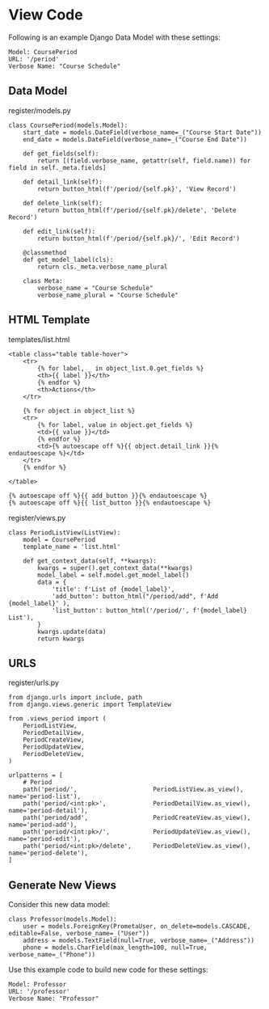 # View Code

Following is an example Django Data Model with these settings:

    Model: CoursePeriod
    URL: '/period'
    Verbose Name: "Course Schedule"


## Data Model

register/models.py

    class CoursePeriod(models.Model):
        start_date = models.DateField(verbose_name=_("Course Start Date"))
        end_date = models.DateField(verbose_name=_("Course End Date"))

        def get_fields(self):
            return [(field.verbose_name, getattr(self, field.name)) for field in self._meta.fields]

        def detail_link(self):
            return button_html(f'/period/{self.pk}', 'View Record')

        def delete_link(self):
            return button_html(f'/period/{self.pk}/delete', 'Delete Record')

        def edit_link(self):
            return button_html(f'/period/{self.pk}/', 'Edit Record')

        @classmethod
        def get_model_label(cls):
            return cls._meta.verbose_name_plural
        
        class Meta:
            verbose_name = "Course Schedule"
            verbose_name_plural = "Course Schedule"


## HTML Template

templates/list.html

    <table class="table table-hover">
        <tr>
            {% for label, _ in object_list.0.get_fields %}
            <th>{{ label }}</th>
            {% endfor %}
            <th>Actions</th>
        </tr>

        {% for object in object_list %}
        <tr>
            {% for label, value in object.get_fields %}
            <td>{{ value }}</td>
            {% endfor %}
            <td>{% autoescape off %}{{ object.detail_link }}{% endautoescape %}</td>
        </tr>
        {% endfor %}

    </table>

    {% autoescape off %}{{ add_button }}{% endautoescape %}
    {% autoescape off %}{{ list_button }}{% endautoescape %}


register/views.py

    class PeriodListView(ListView):
        model = CoursePeriod
        template_name = 'list.html'

        def get_context_data(self, **kwargs):
            kwargs = super().get_context_data(**kwargs)
            model_label = self.model.get_model_label()
            data = {
                'title': f'List of {model_label}',
                'add_button': button_html("/period/add", f'Add {model_label}' ),
                'list_button': button_html('/period/', f'{model_label} List'),
            }
            kwargs.update(data)
            return kwargs

## URLS

register/urls.py

    from django.urls import include, path
    from django.views.generic import TemplateView

    from .views_period import (
        PeriodListView,
        PeriodDetailView,
        PeriodCreateView,
        PeriodUpdateView,
        PeriodDeleteView,
    )

    urlpatterns = [
        # Period
        path('period/',                     PeriodListView.as_view(),   name='period-list'),
        path('period/<int:pk>',             PeriodDetailView.as_view(), name='period-detail'),
        path('period/add',                  PeriodCreateView.as_view(), name='period-add'),
        path('period/<int:pk>/',            PeriodUpdateView.as_view(), name='period-edit'),
        path('period/<int:pk>/delete',      PeriodDeleteView.as_view(), name='period-delete'),
    ]



## Generate New Views

Consider this new data model:

    class Professor(models.Model):
        user = models.ForeignKey(PrometaUser, on_delete=models.CASCADE, editable=False, verbose_name=_("User"))
        address = models.TextField(null=True, verbose_name=_("Address"))
        phone = models.CharField(max_length=100, null=True, verbose_name=_("Phone"))


Use this example code to build new code for these settings:

    Model: Professor
    URL: '/professor'
    Verbose Name: "Professor"

